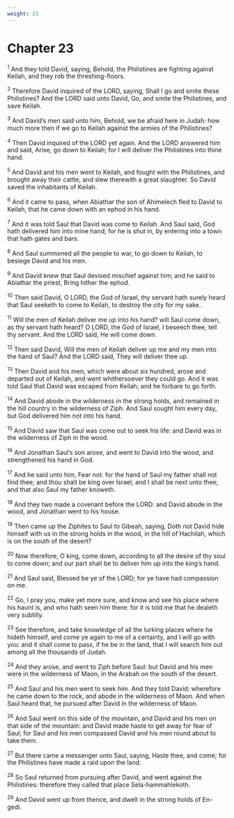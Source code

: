 ```yaml
---
weight: 23
---
```


# Chapter 23

<sup>1</sup> And they told David, saying, Behold, the Philistines are fighting against Keilah, and they rob the threshing-floors. 

<sup>2</sup> Therefore David inquired of the LORD, saying, Shall I go and smite these Philistines? And the LORD said unto David, Go, and smite the Philistines, and save Keilah. 

<sup>3</sup> And David’s men said unto him, Behold, we be afraid here in Judah: how much more then if we go to Keilah against the armies of the Philistines? 

<sup>4</sup> Then David inquired of the LORD yet again. And the LORD answered him and said, Arise, go down to Keilah; for I will deliver the Philistines into thine hand. 

<sup>5</sup> And David and his men went to Keilah, and fought with the Philistines, and brought away their cattle, and slew therewith a great slaughter. So David saved the inhabitants of Keilah. 

<sup>6</sup> And it came to pass, when Abiathar the son of Ahimelech fled to David to Keilah, that he came down with an ephod in his hand. 

<sup>7</sup> And it was told Saul that David was come to Keilah. And Saul said, God hath delivered him into mine hand; for he is shut in, by entering into a town that hath gates and bars. 

<sup>8</sup> And Saul summoned all the people to war, to go down to Keilah, to besiege David and his men. 

<sup>9</sup> And David knew that Saul devised mischief against him; and he said to Abiathar the priest, Bring hither the ephod. 

<sup>10</sup> Then said David, O LORD, the God of Israel, thy servant hath surely heard that Saul seeketh to come to Keilah, to destroy the city for my sake. 

<sup>11</sup> Will the men of Keilah deliver me up into his hand? will Saul come down, as thy servant hath heard? O LORD, the God of Israel, I beseech thee, tell thy servant. And the LORD said, He will come down. 

<sup>12</sup> Then said David, Will the men of Keilah deliver up me and my men into the hand of Saul? And the LORD said, They will deliver thee up. 

<sup>13</sup> Then David and his men, which were about six hundred, arose and departed out of Keilah, and went whithersoever they could go. And it was told Saul that David was escaped from Keilah; and he forbare to go forth. 

<sup>14</sup> And David abode in the wilderness in the strong holds, and remained in the hill country in the wilderness of Ziph. And Saul sought him every day, but God delivered him not into his hand. 

<sup>15</sup> And David saw that Saul was come out to seek his life: and David was in the wilderness of Ziph in the wood. 

<sup>16</sup> And Jonathan Saul’s son arose, and went to David into the wood, and strengthened his hand in God. 

<sup>17</sup> And he said unto him, Fear not: for the hand of Saul my father shall not find thee; and thou shalt be king over Israel, and I shall be next unto thee; and that also Saul my father knoweth. 

<sup>18</sup> And they two made a covenant before the LORD: and David abode in the wood, and Jonathan went to his house. 

<sup>19</sup> Then came up the Ziphites to Saul to Gibeah, saying, Doth not David hide himself with us in the strong holds in the wood, in the hill of Hachilah, which is on the south of the desert? 

<sup>20</sup> Now therefore, O king, come down, according to all the desire of thy soul to come down; and our part shall be to deliver him up into the king’s hand. 

<sup>21</sup> And Saul said, Blessed be ye of the LORD; for ye have had compassion on me. 

<sup>22</sup> Go, I pray you, make yet more sure, and know and see his place where his haunt is, and who hath seen him there: for it is told me that he dealeth very subtilly. 

<sup>23</sup> See therefore, and take knowledge of all the lurking places where he hideth himself, and come ye again to me of a certainty, and I will go with you: and it shall come to pass, if he be in the land, that I will search him out among all the thousands of Judah. 

<sup>24</sup> And they arose, and went to Ziph before Saul: but David and his men were in the wilderness of Maon, in the Arabah on the south of the desert. 

<sup>25</sup> And Saul and his men went to seek him. And they told David: wherefore he came down to the rock, and abode in the wilderness of Maon. And when Saul heard that, he pursued after David in the wilderness of Maon. 

<sup>26</sup> And Saul went on this side of the mountain, and David and his men on that side of the mountain: and David made haste to get away for fear of Saul; for Saul and his men compassed David and his men round about to take them. 

<sup>27</sup> But there came a messenger unto Saul, saying, Haste thee, and come; for the Philistines have made a raid upon the land. 

<sup>28</sup> So Saul returned from pursuing after David, and went against the Philistines: therefore they called that place Sela-hammahlekoth. 

<sup>29</sup> And David went up from thence, and dwelt in the strong holds of En-gedi. 


